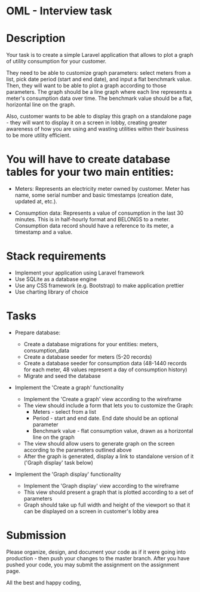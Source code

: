 # OML - Interview task

# Description

Your task is to create a simple Laravel application that allows to plot a graph of utility consumption for your customer.

They need to be able to customize graph parameters: select meters from a list, pick date period (start and end date), and input a flat benchmark value.
Then, they will want to be able to plot a graph according to those parameters.
The graph should be a line graph where each line represents a meter's consumption data over time.
The benchmark value should be a flat, horizontal line on the graph.

Also, customer wants to be able to display this graph on a standalone page - they will want to display it on a screen in lobby,
creating greater awareness of how you are using and wasting utilities within their business to be more utility efficient.

# You will have to create database tables for your two main entities:

- Meters:
  Represents an electricity meter owned by customer.
  Meter has name, some serial number and basic timestamps (creation date, updated at, etc.).

- Consumption data:
  Represents a value of consumption in the last 30 minutes.
  This is in half-hourly format and BELONGS to a meter.
  Consumption data record should have a reference to its meter, a timestamp and a value.

# Stack requirements

- Implement your application using Laravel framework
- Use SQLite as a database engine
- Use any CSS framework (e.g. Bootstrap) to make application prettier
- Use charting library of choice

# Tasks

- Prepare database:

  - Create a database migrations for your entities: meters, consumption_data
  - Create a database seeder for meters (5-20 records)
  - Create a database seeder for consumption data (48-1440 records for each meter, 48 values represent a day of consumption history)
  - Migrate and seed the database

- Implement the 'Create a graph' functionality

  - Implement the 'Create a graph' view according to the wireframe
  - The view should include a form that lets you to customize the Graph:
    - Meters - select from a list
    - Period - start and end date. End date should be an optional parameter
    - Benchmark value - flat consumption value, drawn as a horizontal line on the graph
  - The view should allow users to generate graph on the screen according to the parameters outlined above
  - After the graph is generated, display a link to standalone version of it ('Graph display' task below)

- Implement the 'Graph display' functionality
  - Implement the 'Graph display' view according to the wireframe
  - This view should present a graph that is plotted according to a set of parameters
  - Graph should take up full width and height of the viewport so that it can be displayed on a screen in customer's lobby area

# Submission

Please organize, design, and document your code as if it were
going into production - then push your changes to the master branch.
After you have pushed your code, you may submit the assignment on the assignment page.

All the best and happy coding,
